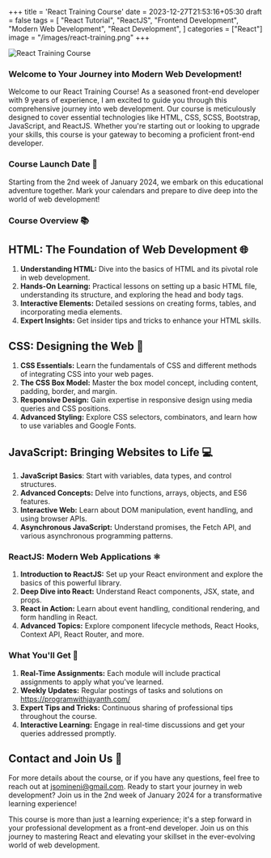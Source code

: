+++
title = 'React Training Course'
date = 2023-12-27T21:53:16+05:30
draft = false
tags = [
    "React Tutorial",
    "ReactJS",
    "Frontend Development",
    "Modern Web Development",
    "React Development",
]
categories = ["React"]
image = "/images/react-training.png"
+++

![React Training Course](/images/react-training.png)

### Welcome to Your Journey into Modern Web Development!

Welcome to our React Training Course! As a seasoned front-end developer with 9 years of experience, I am excited to guide you through this comprehensive journey into web development. Our course is meticulously designed to cover essential technologies like HTML, CSS, SCSS, Bootstrap, JavaScript, and ReactJS. Whether you're starting out or looking to upgrade your skills, this course is your gateway to becoming a proficient front-end developer.

### Course Launch Date 📅

Starting from the 2nd week of January 2024, we embark on this educational adventure together. Mark your calendars and prepare to dive deep into the world of web development!

### Course Overview 📚

## HTML: The Foundation of Web Development 🌐

1.  **Understanding HTML:** Dive into the basics of HTML and its pivotal role in web development.
2.  **Hands-On Learning:** Practical lessons on setting up a basic HTML file, understanding its structure, and exploring the head and body tags.
3.  **Interactive Elements:** Detailed sessions on creating forms, tables, and incorporating media elements.
4.  **Expert Insights:** Get insider tips and tricks to enhance your HTML skills.

## CSS: Designing the Web 🎨

1. **CSS Essentials:** Learn the fundamentals of CSS and different methods of integrating CSS into your web pages.
2. **The CSS Box Model:** Master the box model concept, including content, padding, border, and margin.
3. **Responsive Design:** Gain expertise in responsive design using media queries and CSS positions.
4. **Advanced Styling:** Explore CSS selectors, combinators, and learn how to use variables and Google Fonts.

## JavaScript: Bringing Websites to Life 💻

1. **JavaScript Basics**: Start with variables, data types, and control structures.
2. **Advanced Concepts:** Delve into functions, arrays, objects, and ES6 features.
3. **Interactive Web:** Learn about DOM manipulation, event handling, and using browser APIs.
4. **Asynchronous JavaScript:** Understand promises, the Fetch API, and various asynchronous programming patterns.

### ReactJS: Modern Web Applications ⚛️

1. **Introduction to ReactJS:** Set up your React environment and explore the basics of this powerful library.
2. **Deep Dive into React:** Understand React components, JSX, state, and props.
3. **React in Action:** Learn about event handling, conditional rendering, and form handling in React.
4. **Advanced Topics:** Explore component lifecycle methods, React Hooks, Context API, React Router, and more.

### What You'll Get 🎁

1. **Real-Time Assignments:** Each module will include practical assignments to apply what you've learned.
2. **Weekly Updates:** Regular postings of tasks and solutions on https://programwithjayanth.com/
3. **Expert Tips and Tricks:** Continuous sharing of professional tips throughout the course.
4. **Interactive Learning:** Engage in real-time discussions and get your queries addressed promptly.

## Contact and Join Us 📧
For more details about the course, or if you have any questions, feel free to reach out at jsomineni@gmail.com. Ready to start your journey in web development? Join us in the 2nd week of January 2024 for a transformative learning experience!

This course is more than just a learning experience; it's a step forward in your professional development as a front-end developer. Join us on this journey to mastering React and elevating your skillset in the ever-evolving world of web development.
